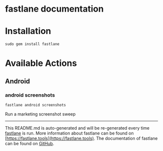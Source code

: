 fastlane documentation
================
# Installation
```
sudo gem install fastlane
```
# Available Actions
## Android
### android screenshots
```
fastlane android screenshots
```
Run a marketing screenshot sweep

----

This README.md is auto-generated and will be re-generated every time [fastlane](https://fastlane.tools) is run.
More information about fastlane can be found on [https://fastlane.tools](https://fastlane.tools).
The documentation of fastlane can be found on [GitHub](https://github.com/fastlane/fastlane/tree/master/fastlane).
